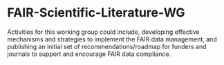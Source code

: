 # FAIR-Scientific-Literature-WG
Activities for this working group could include, developing effective mechanisms and strategies to implement the FAIR data management, and publishing an initial set of recommendations/roadmap for funders and journals to support and encourage FAIR data compliance.
